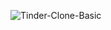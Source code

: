 ![Tinder-Clone-Basic](https://socialify.git.ci/dave8697/Tinder-Clone-Basic/image?description=1&font=Inter&language=1&owner=1&pattern=Circuit%20Board&theme=Light)
